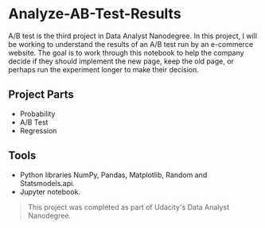 # Analyze-AB-Test-Results


A/B test is the third project in Data Analyst Nanodegree. 
In this project, I will be working to understand the results of an A/B test run by an e-commerce website. The goal is to work through this notebook to help the company decide if they should implement the new page, keep the old page, or perhaps run the experiment longer to make their decision.


## Project Parts 

- Probability
- A/B Test
- Regression


## Tools 

- Python libraries NumPy, Pandas, Matplotlib, Random and Statsmodels.api.
- Jupyter notebook.


>This project was completed as part of Udacity's Data Analyst Nanodegree.
